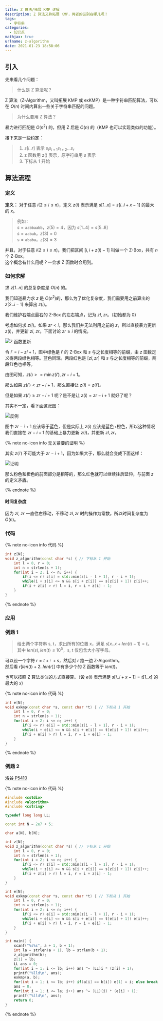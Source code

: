 ```yaml
---
title: Z 算法/拓展 KMP 详解
description: Z 算法又称拓展 KMP，两者的区别在哪儿呢？
tags:
  - 字符串
categories:
  - 知识点
mathjax: true
urlname: z-algorithm
date: 2021-01-23 18:58:06
---
```


## 引入

先来看几个问题：

> 什么是 Z 算法呢？

Z 算法（Z-Algorithm，又叫拓展 KMP 或 exKMP）是一种字符串匹配算法，可以在 $O(n)$ 时间内算出一些关于字符串匹配的问题。

> 为什么要用 Z 算法？

暴力进行匹配是 $O(n^2)$ 的，但用 Z 后是 $O(n)$ 的（KMP 也可以实现类似的功能）。

接下来是一些约定：

> 1. $s[l .. r]$ 表示 $s_ls_{l + 1}s_{l + 2} ... s_r$
> 2. z 函数用 $z()$ 表示，原字符串用 $s$ 表示
> 3. 下标从 $1$ 开始

## 算法流程

### 定义

**定义：** 对于任意 $i(2 \le i \le n)$，定义 $z(i)$ 表示满足 $s[1 .. x] = s[i .. i + x - 1]$ 的最大的 $x$。

> 例如：  
> $s = \texttt{aabbaabb}$，$z(5) = 4$，因为 $s[1 .. 4] = s[5 .. 8]$  
> $s = \texttt{aabab}$，$z(3) = 0$  
> $s = \texttt{ababa}$，$z(3) = 3$

并且，对于任意 $i(2 \le i \le n)$，我们把区间 $[i, i + z(i) - 1]$ 叫做一个 Z-Box，共有 $n$ 个 Z-Box。  
这个概念有什么用呢？一会求 Z 函数时会用到。

### 如何求解

求 $z[1 .. n]$ 的总复杂度是 $O(n)$ 的。

我们知道暴力求 $z$ 是 $O(n^2)$的，那么为了优化复杂度，我们需要用之前算出的 $z[2 .. i - 1]$ 来算出 $z(i)$。

我们维护右端点最右的 Z-Box 的左右端点，记为 $zl$, $zr$。（初始都为 $0$）

考虑如何求 $z(i)$。如果 $zr < i$，那么我们并无法利用之前的 $z$，所以直接暴力更新 $z(i)$，并更新 $zl$, $zr$。下面讨论 $zr \ge i$ 的情况。

![Z 函数更新](Z-算法详解/Z-函数更新.png)

令 $i' = i - zl + 1$，图中绿色是 $i'$ 的 Z-Box 和 $s$ 与之长度相等的前缀，由 $z$ 函数定义得两段绿色相等。蓝色同理。两段红色是 $[zl, zr]$ 和 $s$ 与之长度相等的前缀，两段红色也相等。

由图可知，$z(i) >= \min{z(i'), zr - i + 1}$。

那么如果 $z(i') < zr - i + 1$，那么直接让 $z(i) = z(i')$。

但是如果 $z(i') \ge zr - i + 1$ 呢？是不是让 $z(i) = zr - i + 1$ 就好了呢？

其实不一定，看下面这张图：

![反例](Z-算法详解/反例.png)

图中 $zr - i + 1$ 应该等于蓝色，但是实际上 $z(i)$ 应该是蓝色+橙色，所以这种情况我们直接在 $zr - i + 1$ 的基础上暴力更新 $z(i)$，并更新 $zl, zr$。

{% note no-icon info 无关紧要的证明 %}

其实 $z(i')$ 不可能大于 $zr - i + 1$，因为如果大于，那么就会变成下面这样：

![证明](Z-算法详解/证明.png)

那么粉色和橙色的前面部分是相等的，那么红色就可以继续往后延伸，与前面 $z$ 的定义矛盾。

{% endnote %}

#### 时间复杂度

因为 $zl$, $zr$ 一直往右移动，不移动 $zl, zr$ 时的操作为常数，所以时间复杂度为 $O(n)$。

### 代码

{% note no-icon info 代码 %}

```cpp
int z[N];
void z_algorithm(const char *s) { // 下标从 1 开始
	int l = 0, r = 0;
	int n = strlen(s + 1);
	for(int i = 2; i <= n; i++) {
		if(i <= r) z[i] = std::min(z[i - l + 1], r - i + 1);
		while(i + z[i] <= n && s[i + z[i]] == s[z[i] + 1]) z[i]++;
		if(i + z[i] > r) l = i, r = i + z[i] - 1;
	}
}
```

{% endnote %}

### 应用

### 例题 1

> 给出两个字符串 s, t，求出所有的位置 x，满足 $s[x .. x + len(t) - 1] = t$。  
> 其中 $len(s), len(t) \le 10^5$，s, t 仅包含大小写字母。

可以设一个字符 $r = t + \texttt{!} + s$，然后对 $r$ 跑一边 Z-Algorithm。  
然后看 $r[len(t) + 2 .. len(r)]$ 中有多少个的 Z 函数等于 $len(t)$。

也可以按照 Z 算法类似的方式直接算。（设 $e(i)$ 表示满足 $s[i .. i + x - 1] = t[1 .. x]$ 的最大的 $x$）

{% note no-icon info 代码 %}

```cpp
int e[N];
void exkmp(const char *s, const char *t) { // 下标从 1 开始
	int l = 0, r = 0;
	int n = strlen(s + 1);
	for(int i = 2; i <= n; i++) {
		if(i <= r) e[i] = std::min(z[i - l + 1], r - i + 1);
		while(i + e[i] <= n && s[i + e[i]] == t[e[i] + 1]) e[i]++;
		if(i + e[i] > r) l = i, r = i + e[i] - 1;
	}
}
```

{% endnote %}


### 例题 2

[洛谷 P5410](https://www.luogu.com.cn/problem/P5410)

{% note no-icon info 代码 %}

```cpp
#include <cstdio>
#include <algorithm>
#include <cstring>

typedef long long LL;

const int N = 2e7 + 5;

char a[N], b[N];

int z[N];
void z_algorithm(const char *s) { // 下标从 1 开始
	int l = 0, r = 0;
	int n = strlen(s + 1);
	for(int i = 2; i <= n; i++) {
		if(i <= r) z[i] = std::min(z[i - l + 1], r - i + 1);
		while(i + z[i] <= n && s[i + z[i]] == s[z[i] + 1]) z[i]++;
		if(i + z[i] > r) l = i, r = i + z[i] - 1;
	}
}

int e[N];
void exkmp(const char *s, const char *t) { // 下标从 1 开始
	int l = 0, r = 0;
	int n = strlen(s + 1);
	for(int i = 2; i <= n; i++) {
		if(i <= r) e[i] = std::min(z[i - l + 1], r - i + 1);
		while(i + e[i] <= n && s[i + e[i]] == t[e[i] + 1]) e[i]++;
		if(i + e[i] > r) l = i, r = i + e[i] - 1;
	}
}

int main() {
	scanf("%s%s", a + 1, b + 1);
	int la = strlen(a + 1), lb = strlen(b + 1);
	z_algorithm(b);
	z[1] = lb;
	LL ans = 0;
	for(int i = 1; i <= lb; i++) ans ^= (LL)i * (z[i] + 1);
	printf("%lld\n", ans);
	exkmp(a, b);
	for(int i = 1; i <= lb; i++) if(a[i] == b[i]) e[1] = i; else break;
	ans = 0;
	for(int i = 1; i <= la; i++) ans ^= (LL)(i) * (e[i] + 1);
	printf("%lld\n", ans);
	return 0;
}
```

{% endnote %}

